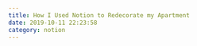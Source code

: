 ```yaml
---
title: How I Used Notion to Redecorate my Apartment
date: 2019-10-11 22:23:58
category: notion
---
```

